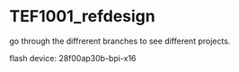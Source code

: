 # TEF1001_refdesign

go through the diffrerent branches to see different projects.


flash device: 28f00ap30b-bpi-x16
